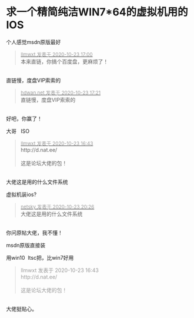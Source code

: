 # 求一个精简纯洁WIN7*64的虚拟机用的IOS


个人感觉msdn原版最好<img id="aimg_KrK4q" onclick="zoom(this, this.src, 0, 0, 0)" class="zoom" src="https://cdn.jsdelivr.net/gh/hishis/forum-master/public/images/patch.gif" onmouseover="img_onmouseoverfunc(this)" onload="thumbImg(this)" border="0" alt="" />

<div class="quote"><blockquote><font size="2"><a href="https://www.hostloc.com/forum.php?mod=redirect&amp;goto=findpost&amp;pid=9341943&amp;ptid=757666" target="_blank"><font color="#999999">llmwxt 发表于 2020-10-23 17:00</font></a></font><br />
本来直链，你搞个百度盘，更麻烦了！</blockquote></div><br />
直链慢，度盘VIP索索的

<div class="quote"><blockquote><font size="2"><a href="https://www.hostloc.com/forum.php?mod=redirect&amp;goto=findpost&amp;pid=9342018&amp;ptid=757666" target="_blank"><font color="#999999">hdwan.net 发表于 2020-10-23 17:21</font></a></font><br />
直链慢，度盘VIP索索的</blockquote></div><br />
好吧，你赢了！

大哥&nbsp; &nbsp;ISO

<div class="quote"><blockquote><font size="2"><a href="https://www.hostloc.com/forum.php?mod=redirect&amp;goto=findpost&amp;pid=9341855&amp;ptid=757666" target="_blank"><font color="#999999">llmwxt 发表于 2020-10-23 16:43</font></a></font><br />
http://d.nat.ee/<br />
<br />
这是论坛大佬的包！</blockquote></div><br />
大佬这是用的什么文件系统

虚拟机装ios?

<div class="quote"><blockquote><font size="2"><a href="https://www.hostloc.com/forum.php?mod=redirect&amp;goto=findpost&amp;pid=9343065&amp;ptid=757666" target="_blank"><font color="#999999">netsky 发表于 2020-10-23 20:26</font></a></font><br />
大佬这是用的什么文件系统</blockquote></div><br />
你问原帖大佬，我不懂！

msdn原版直接装

用win10&nbsp;&nbsp;ltsc把，比win7好用

<div class="quote"><blockquote><font color="#999999">llmwxt 发表于 2020-10-23 16:43</font><br />
<font color="#999999">http://d.nat.ee/<br />
<br />
这是论坛大佬的包！</font></blockquote></div><br />
大佬挺贴心。
